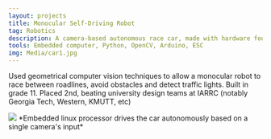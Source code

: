 ```yaml
---
layout: projects
title: Monocular Self-Driving Robot
tag: Robotics
description: A camera-based autonomous race car, made with hardware found around the house with the goal of promoting research in autonomy for younger students.
tools: Embedded computer, Python, OpenCV, Arduino, ESC 
img: Media/car1.jpg
---
```

Used geometrical computer vision techniques to allow a monocular robot to race between roadlines, avoid obstacles and detect traffic lights. Built in grade 11. Placed 2nd, beating university design teams at IARRC (notably Georgia Tech, Western, KMUTT, etc)

<img src="/Media/AutonomousCar.gif">
*Embedded linux processor drives the car autonomously based on a single camera's input* 
